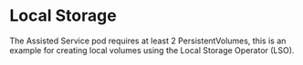 # Local Storage
The Assisted Service pod requires at least 2 PersistentVolumes, this is an example for creating local volumes using the Local Storage Operator (LSO).
